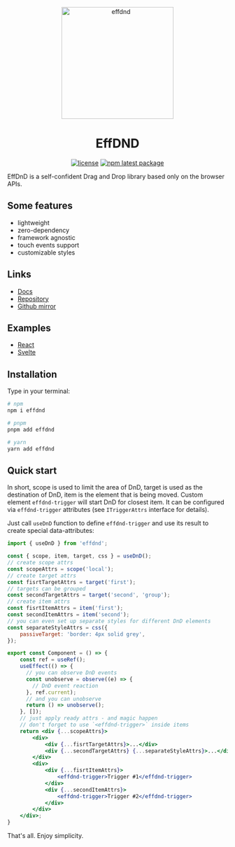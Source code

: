 <p align="center">
  <a href="https://effnd.tech/dnd/">
    <img alt="effdnd" src="https://effnd.tech/dnd/logo.svg" height="256px" />
  </a>
</p>

<h1 align="center">EffDND</h1>

<div align="center">

[![license](https://badgen.net/static/license/Apache%202.0/blue)](https://gitverse.ru/msabitov/effdnd/content/master/LICENSE)
[![npm latest package](https://badgen.net/npm/v/effdnd)](https://www.npmjs.com/package/effdnd)

</div>

EffDnD is a self-confident Drag and Drop library based only on the browser APIs.

## Some features

-   lightweight
-   zero-dependency
-   framework agnostic
-   touch events support
-   customizable styles

## Links

-   [Docs](https://effnd.tech/dnd/)
-   [Repository](https://gitverse.ru/msabitov/effdnd)
-   [Github mirror](https://github.com/msabitov/effdnd)

## Examples

-   [React](https://stackblitz.com/edit/effdnd-react-vitejs?file=src%2FApp.tsx)
-   [Svelte](https://stackblitz.com/edit/effdnd-svelte-vitejs?file=src%2FApp.svelte)

## Installation

Type in your terminal:

```sh
# npm
npm i effdnd

# pnpm
pnpm add effdnd

# yarn
yarn add effdnd
```

## Quick start

In short, scope is used to limit the area of DnD, target is used as the destination of DnD, item is the element that is being moved. Custom element `effdnd-trigger` will start DnD for closest item. It can be configured via `effdnd-trigger` attributes (see `ITriggerAttrs` interface for details).

Just call `useDnD` function to define `effdnd-trigger` and use its result to create special data-attributes:

```jsx
import { useDnD } from 'effdnd';

const { scope, item, target, css } = useDnD();
// create scope attrs
const scopeAttrs = scope('local');
// create target attrs
const fisrtTargetAttrs = target('first');
// targets can be grouped
const secondTargetAttrs = target('second', 'group');
// create item attrs
const fisrtItemAttrs = item('first');
const secondItemAttrs = item('second');
// you can even set up separate styles for different DnD elements
const separateStyleAttrs = css({
    passiveTarget: 'border: 4px solid grey',
});

export const Component = () => {
    const ref = useRef();
    useEffect(() => {
      // you can observe DnD events
      const unobserve = observe((e) => {
        // DnD event reaction
      }, ref.current);
      // and you can unobserve
      return () => unobserve();
    }, []);
    // just apply ready attrs - and magic happen
    // don't forget to use `<effdnd-trigger>` inside items
    return <div {...scopeAttrs}>
        <div>
            <div {...fisrtTargetAttrs}>...</div>
            <div {...secondTargetAttrs} {...separateStyleAttrs}>...</div>
        </div>
        <div>
            <div {...fisrtItemAttrs}>
                <effdnd-trigger>Trigger #1</effdnd-trigger>
            </div>
            <div {...secondItemAttrs}>
                <effdnd-trigger>Trigger #2</effdnd-trigger>
            </div>
        </div>
    </div>;
}
```

That's all. Enjoy simplicity.
